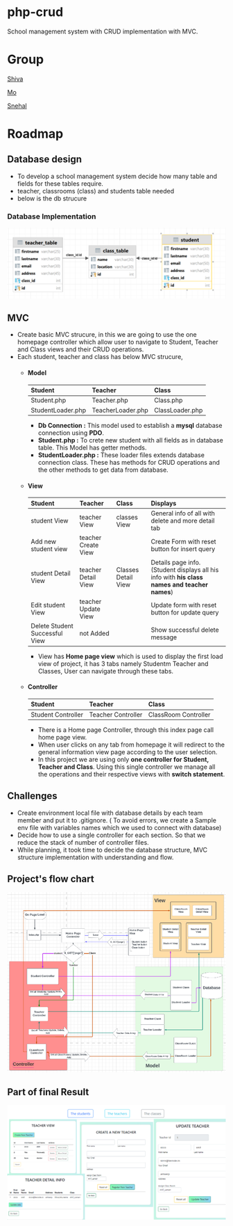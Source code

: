 # php-crud
School management system with CRUD implementation with MVC.

# Group
[Shiva](https://github.com/shivamottaghi)

[Mo](https://github.com/Hub-Mo)

[Snehal](https://github.com/SnehalChetan)


# Roadmap
## Database design
* To develop a school management system decide how many table and fields for these tables require.
* teacher, classrooms (class) and students table needed
* below is the db strucure
### Database Implementation 
![](src/img/dbTableStructure.png)
## MVC
* Create basic MVC strucure, in this we are going to use the one homepage controller which allow user to navigate to Student, Teacher and Class  views and their CRUD operations.
* Each student, teacher and class has below MVC strucure,
  * #### Model
      | Student           | Teacher            | Class           |
      |------------------|--------------------|-----------------|
      | Student.php       | Teacher.php        | Class.php       |
      | StudentLoader.php | TeacherLoader.php  | ClassLoader.php |
    * **Db Connection :** This model used to establish a **mysql** database connection using **PDO**.
    * **Student.php :** To crete new student with all fields as in database table. This Model has getter methods.
    * **StudentLoader.php :** These loader files extends database connection class. These has methods for CRUD operations and the other methods to get data from database.
  * #### View
    | Student             | Teacher             | Class              | Displays        |
    |---------------------|--------------------|-----------|-----------------|
      | student View        | teacher View        | classes View       | General info of all with delete and more detail tab   |
      | Add new student view | teacher Create View |                    | Create Form with reset button for insert query       |
      | student Detail View | teacher Detail View | Classes Detail View | Details page info. (Student displays all his info with **his class names and teacher names**) |
      | Edit student View  | teacher Update View |                    | Update form with reset button for update query |
      | Delete Student Successful View | not Added           |                    | Show successful delete message|
    * View has **Home page view** which is used to display the first load view of project, it has 3 tabs namely Studentm Teacher and Classes, User can navigate through these tabs.
  * #### Controller
    | Student            | Teacher            | Class      | 
    |------------------|---------------|-----------------|
    | Student Controller | Teacher Controller  | ClassRoom Controller|
    
    * There is a Home page Controller, through this index page call home page view. 
    * When user clicks on any tab from homepage it will redirect to the general information view page according to the user selection.
    * In this project we are using only **one controller for Student, Teacher and Class**. Using this single controller we manage all the operations and their respective views with **switch statement**.

## Challenges
* Create environment local file with database details by each team member and put it to .gitignore. ( To avoid errors, we create a Sample env file with variables names which we used to connect with database)
* Decide how to use a single controller for each section. So that we reduce the stack of number of controller files.
* While planning, it took time to decide the database structure, MVC structure implementation with understanding and flow.

## Project's flow chart
![](src/img/crudFlowChart.PNG)

## Part of final Result
![](src/img/php_crud_3.png)